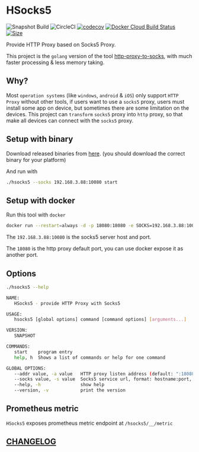 # HSocks5

![Snapshot Build](https://github.com/Soontao/hsocks5/workflows/Snapshot%20Build/badge.svg)
![CircleCI](https://img.shields.io/circleci/build/github/Soontao/hsocks5)
[![codecov](https://codecov.io/gh/Soontao/hsocks5/branch/master/graph/badge.svg)](https://codecov.io/gh/Soontao/hsocks5)
[![Docker Cloud Build Status](https://img.shields.io/docker/cloud/build/thedockerimages/hsocks5)](https://hub.docker.com/repository/docker/thedockerimages/hsocks5)
[![Size](https://shields.beevelop.com/docker/image/image-size/thedockerimages/hsocks5/latest.svg?style=flat-square)](https://hub.docker.com/repository/docker/thedockerimages/hsocks5)

Provide HTTP Proxy based on Socks5 Proxy. 

This project is the `golang` version of the tool [http-proxy-to-socks](https://github.com/Soontao/http-proxy-to-socks), with much faster processing & less memory taking.

## Why? 

Most `operation systems` (like `windows`, `android` & `iOS`) only support `HTTP Proxy` without other tools, if users want to use a `socks5` proxy, users must install some app on device, but sometimes there are some limitation on the devices. This project can `transform` `socks5` proxy into `http` proxy, so that make all devices can connect with the `socks5` proxy.

## Setup with binary

Download released binaries from [here](https://github.com/Soontao/hsocks5/releases). (you should download the correct binary for your platform)

And run with 

```bash
./hsocks5 --socks 192.168.3.88:10080 start
```

## Setup with docker

Run this tool with `docker`

```bash
docker run --restart=always -d -p 18080:18080 -e SOCKS=192.168.3.88:10080 --name hsocks5 thedockerimages/hsocks5:latest
```

The `192.168.3.88:10080` is the socks5 server host and port.

The `18080` is the http proxy default port, you can use docker expose it as another port.

## Options

```bash
./hsocks5 --help

NAME:
   HSocks5 - provide HTTP Proxy with Socks5

USAGE:
   hsocks5 [global options] command [command options] [arguments...]

VERSION:
   SNAPSHOT

COMMANDS:
   start    program entry
   help, h  Shows a list of commands or help for one command

GLOBAL OPTIONS:
   --addr value, -a value   HTTP proxy listen address (default: ":18080") [%ADDR%]
   --socks value, -s value  Socks5 service url, format: hostname:port, 192.168.1.1:18080 [%SOCKS%]
   --help, -h               show help
   --version, -v            print the version
```

## Prometheus metric 

`HSocks5` exposes prometheus metric endpoint at `/hsocks5/__/metric`

## [CHANGELOG](./CHANGELOG.md)